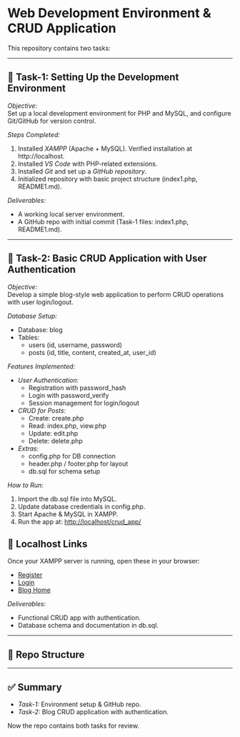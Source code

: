 # Web Development Environment & CRUD Application

This repository contains two tasks:

---

## 📌 Task-1: Setting Up the Development Environment

*Objective:*  
Set up a local development environment for PHP and MySQL, and configure Git/GitHub for version control.

*Steps Completed:*
1. Installed *XAMPP* (Apache + MySQL). Verified installation at http://localhost.
2. Installed *VS Code* with PHP-related extensions.
3. Installed *Git* and set up a *GitHub repository*.
4. Initialized repository with basic project structure (index1.php, README1.md).

*Deliverables:*
- A working local server environment.
- A GitHub repo with initial commit (Task-1 files: index1.php, README1.md).

---

## 📌 Task-2: Basic CRUD Application with User Authentication

*Objective:*  
Develop a simple blog-style web application to perform CRUD operations with user login/logout.

*Database Setup:*
- Database: blog
- Tables:  
  - users (id, username, password)  
  - posts (id, title, content, created_at, user_id)

*Features Implemented:*
- *User Authentication:*
  - Registration with password_hash
  - Login with password_verify
  - Session management for login/logout
- *CRUD for Posts:*
  - Create: create.php
  - Read: index.php, view.php
  - Update: edit.php
  - Delete: delete.php
- *Extras:*
  - config.php for DB connection
  - header.php / footer.php for layout
  - db.sql for schema setup

*How to Run:*
1. Import the db.sql file into MySQL.
2. Update database credentials in config.php.
3. Start Apache & MySQL in XAMPP.
4. Run the app at: [http://localhost/crud_app/](http://localhost/crud_app/)

## 🔗 Localhost Links
Once your XAMPP server is running, open these in your browser:

- [Register](http://localhost/crud_app/register.php)  
- [Login](http://localhost/crud_app/login.php)  
- [Blog Home](http://localhost/crud_app/index.php)  

*Deliverables:*
- Functional CRUD app with authentication.
- Database schema and documentation in db.sql.

---

## 📂 Repo Structure

---

## ✅ Summary
- *Task-1:* Environment setup & GitHub repo.  
- *Task-2:* Blog CRUD application with authentication.  

Now the repo contains both tasks for review.